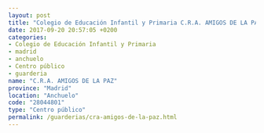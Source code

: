 ```yaml
---
layout: post
title: "Colegio de Educación Infantil y Primaria C.R.A. AMIGOS DE LA PAZ"
date: 2017-09-20 20:57:05 +0200
categories:
- Colegio de Educación Infantil y Primaria
- madrid
- anchuelo
- Centro público
- guarderia
name: "C.R.A. AMIGOS DE LA PAZ"
province: "Madrid"
location: "Anchuelo"
code: "28044801"
type: "Centro público"
permalink: /guarderias/cra-amigos-de-la-paz.html
---
```

